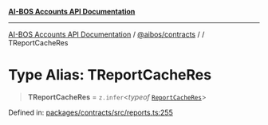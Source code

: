 [**AI-BOS Accounts API Documentation**](../../../README.md)

***

[AI-BOS Accounts API Documentation](../../../README.md) / [@aibos/contracts](../README.md) / [](../README.md) / TReportCacheRes

# Type Alias: TReportCacheRes

> **TReportCacheRes** = `z.infer`\<*typeof* [`ReportCacheRes`](../variables/ReportCacheRes.md)\>

Defined in: [packages/contracts/src/reports.ts:255](https://github.com/pohlai88/accounts/blob/48103fb36d28b2b9bfb33472b6de2f719773cde9/packages/contracts/src/reports.ts#L255)
